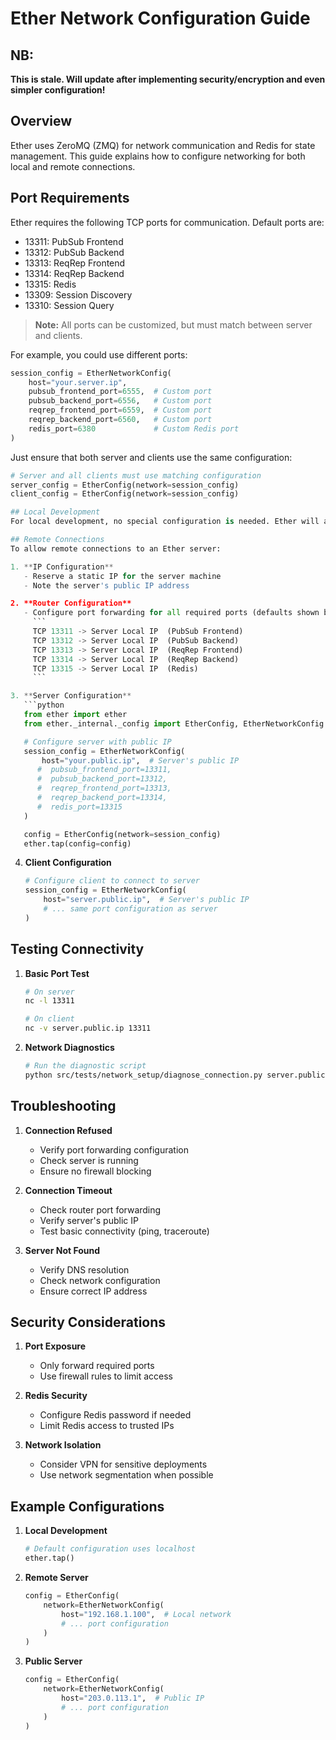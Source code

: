 # Ether Network Configuration Guide

## NB:
**This is stale. Will update after implementing security/encryption and even simpler configuration!**

## Overview
Ether uses ZeroMQ (ZMQ) for network communication and Redis for state management. This guide explains how to configure networking for both local and remote connections.

## Port Requirements
Ether requires the following TCP ports for communication. Default ports are:
- 13311: PubSub Frontend
- 13312: PubSub Backend
- 13313: ReqRep Frontend
- 13314: ReqRep Backend
- 13315: Redis
- 13309: Session Discovery
- 13310: Session Query

> **Note:** All ports can be customized, but must match between server and clients.

For example, you could use different ports:
```python
session_config = EtherNetworkConfig(
    host="your.server.ip",
    pubsub_frontend_port=6555,  # Custom port
    pubsub_backend_port=6556,   # Custom port
    reqrep_frontend_port=6559,  # Custom port
    reqrep_backend_port=6560,   # Custom port
    redis_port=6380             # Custom Redis port
)
```

Just ensure that both server and clients use the same configuration:
```python
# Server and all clients must use matching configuration
server_config = EtherConfig(network=session_config)
client_config = EtherConfig(network=session_config)

## Local Development
For local development, no special configuration is needed. Ether will automatically use localhost (127.0.0.1) for all connections.

## Remote Connections
To allow remote connections to an Ether server:

1. **IP Configuration**
   - Reserve a static IP for the server machine
   - Note the server's public IP address

2. **Router Configuration**
   - Configure port forwarding for all required ports (defaults shown below):
     ```
     TCP 13311 -> Server Local IP  (PubSub Frontend)
     TCP 13312 -> Server Local IP  (PubSub Backend)
     TCP 13313 -> Server Local IP  (ReqRep Frontend)
     TCP 13314 -> Server Local IP  (ReqRep Backend)
     TCP 13315 -> Server Local IP  (Redis)
     ```

3. **Server Configuration**
   ```python
   from ether import ether
   from ether._internal._config import EtherConfig, EtherNetworkConfig

   # Configure server with public IP
   session_config = EtherNetworkConfig(
       host="your.public.ip",  # Server's public IP
      #  pubsub_frontend_port=13311,
      #  pubsub_backend_port=13312,
      #  reqrep_frontend_port=13313,
      #  reqrep_backend_port=13314,
      #  redis_port=13315
   )

   config = EtherConfig(network=session_config)
   ether.tap(config=config)
   ```

4. **Client Configuration**
   ```python
   # Configure client to connect to server
   session_config = EtherNetworkConfig(
       host="server.public.ip",  # Server's public IP
       # ... same port configuration as server
   )
   ```

## Testing Connectivity

1. **Basic Port Test**
   ```bash
   # On server
   nc -l 13311

   # On client
   nc -v server.public.ip 13311
   ```

2. **Network Diagnostics**
   ```bash
   # Run the diagnostic script
   python src/tests/network_setup/diagnose_connection.py server.public.ip
   ```

## Troubleshooting

1. **Connection Refused**
   - Verify port forwarding configuration
   - Check server is running
   - Ensure no firewall blocking

2. **Connection Timeout**
   - Check router port forwarding
   - Verify server's public IP
   - Test basic connectivity (ping, traceroute)

3. **Server Not Found**
   - Verify DNS resolution
   - Check network configuration
   - Ensure correct IP address

## Security Considerations

1. **Port Exposure**
   - Only forward required ports
   - Use firewall rules to limit access

2. **Redis Security**
   - Configure Redis password if needed
   - Limit Redis access to trusted IPs

3. **Network Isolation**
   - Consider VPN for sensitive deployments
   - Use network segmentation when possible

## Example Configurations

1. **Local Development**
   ```python
   # Default configuration uses localhost
   ether.tap()
   ```

2. **Remote Server**
   ```python
   config = EtherConfig(
       network=EtherNetworkConfig(
           host="192.168.1.100",  # Local network
           # ... port configuration
       )
   )
   ```

3. **Public Server**
   ```python
   config = EtherConfig(
       network=EtherNetworkConfig(
           host="203.0.113.1",  # Public IP
           # ... port configuration
       )
   )
   ``` 
